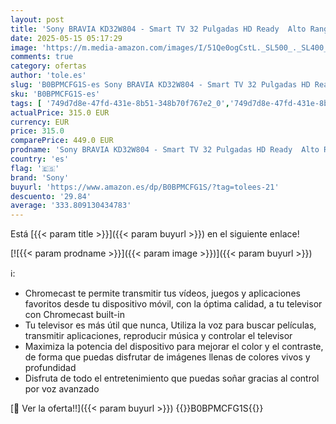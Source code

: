 ```yaml
---
layout: post
title: 'Sony BRAVIA KD32W804 - Smart TV 32 Pulgadas HD Ready  Alto Rango Dinámico HDR  Android TV  Negro  Modelo 2022'
date: 2025-05-15 05:17:29
image: 'https://m.media-amazon.com/images/I/51Qe0ogCstL._SL500_._SL400_.jpg'
comments: true
category: ofertas
author: 'tole.es'
slug: 'B0BPMCFG1S-es Sony BRAVIA KD32W804 - Smart TV 32 Pulgadas HD Ready Alto...'
sku: 'B0BPMCFG1S-es'
tags: [ '749d7d8e-47fd-431e-8b51-348b70f767e2_0','749d7d8e-47fd-431e-8b51-348b70f767e2_6901','749d7d8e-47fd-431e-8b51-348b70f767e2_9001','Arborist Merchandising Root','Electrónica','Prime_Student','Self Service','Servicios Heavy and Bulky','Special Features Stores','TV < 43"','TV, vídeo y home cinema','Televisores','Top Brands Tech Selection','Top Brands Tech TVs','android','sony','🇪🇸', ]
actualPrice: 315.0 EUR
currency: EUR
price: 315.0
comparePrice: 449.0 EUR
prodname: 'Sony BRAVIA KD32W804 - Smart TV 32 Pulgadas HD Ready  Alto Rango Dinámico HDR  Android TV  Negro  Modelo 2022'
country: 'es'
flag: '🇪🇸'
brand: 'Sony'
buyurl: 'https://www.amazon.es/dp/B0BPMCFG1S/?tag=tolees-21'
descuento: '29.84'
average: '333.809130434783'
---
```


Está [{{< param title >}}]({{< param buyurl >}}) en el siguiente enlace!

[![{{< param prodname >}}]({{< param image >}})]({{< param buyurl >}})

ℹ️:

- Chromecast te permite transmitir tus vídeos, juegos y aplicaciones favoritos desde tu dispositivo móvil, con la óptima calidad, a tu televisor con Chromecast built-in
- Tu televisor es más útil que nunca, Utiliza la voz para buscar películas, transmitir aplicaciones, reproducir música y controlar el televisor
- Maximiza la potencia del dispositivo para mejorar el color y el contraste, de forma que puedas disfrutar de imágenes llenas de colores vivos y profundidad
- Disfruta de todo el entretenimiento que puedas soñar gracias al control por voz avanzado

[🛒 Ver la oferta!!]({{< param buyurl >}})
{{<world>}}B0BPMCFG1S{{</world>}}
